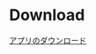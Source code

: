 # Download

[アプリのダウンロード](https://cmtest080.github.io/AboutHealthTechDemoApp/app-release-unsigned.apk)

